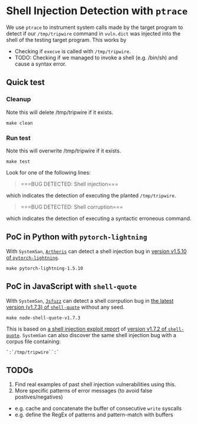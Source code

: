 # Shell Injection Detection with `ptrace`

We use `ptrace` to instrument system calls made by the target program to detect
if our `/tmp/tripwire` command in `vuln.dict` was injected into the shell of
the testing target program. This works by

- Checking if `execve` is called with `/tmp/tripwire`.
- TODO: Checking if we managed to invoke a shell (e.g. /bin/sh) and cause a
  syntax error.

## Quick test

### Cleanup
Note this will delete /tmp/tripwire if it exists.
```shell
make clean
```

### Run test
Note this will overwrite /tmp/tripwire if it exists.
```shell
make test
```

Look for one of the following lines:

> ===BUG DETECTED: Shell injection===

which indicates the detection of executing the planted `/tmp/tripwire`.


> ===BUG DETECTED: Shell corruption===

which indicates the detection of executing a syntactic erroneous command.


## PoC in Python with `pytorch-lightning`
With `SystemSan`, [`Artheris`](https://github.com/google/atheris) can detect a shell injection bug in [version v1.5.10 of `pytorch-lightning`](https://github.com/PyTorchLightning/pytorch-lightning/tree/1.5.0).
```shell
make pytorch-lightning-1.5.10
```

## PoC in JavaScript with `shell-quote`
With `SystemSan`, [`Jsfuzz`](https://gitlab.com/gitlab-org/security-products/analyzers/fuzzers/jsfuzz) can detect a shell corrpution bug in [the latest version (v1.7.3) of `shell-quote`](https://github.com/substack/node-shell-quote) without any seed.
```shell
make node-shell-quote-v1.7.3
```
This is based on [a shell injection exploit report](https://wh0.github.io/2021/10/28/shell-quote-rce-exploiting.html) of [version v1.7.2 of `shell-quote`](https://github.com/substack/node-shell-quote/tree/v1.7.2).
`SystemSan` can also discover the same shell injection bug with a corpus file containing:
```
`:`/tmp/tripwire``:`
```


## TODOs
1. Find real examples of past shell injection vulnerabilities using this.
2. More specific patterns of error messages (to avoid false postives/negatives)
  * e.g. cache and concatenate the buffer of consecutive `write` syscalls
  * e.g. define the RegEx of patterns and pattern-match with buffers

